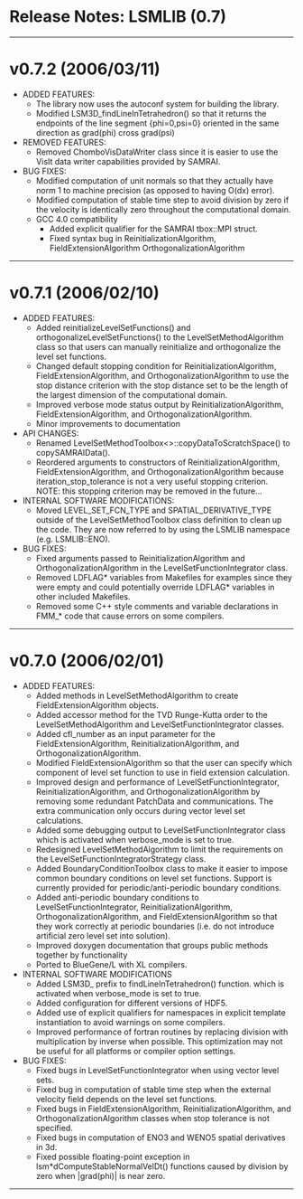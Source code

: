 Release Notes: LSMLIB (0.7)
===========================

-------------------------------------------------------------------------------
v0.7.2 (2006/03/11)
===================
* ADDED FEATURES:
  - The library now uses the autoconf system for building the library.
  - Modified LSM3D_findLineInTetrahedron() so that it returns the endpoints
    of the line segment {phi=0,psi=0} oriented in the same direction as
    grad(phi) cross grad(psi)
* REMOVED FEATURES:
  - Removed ChomboVisDataWriter class since it is easier to use the VisIt
    data writer capabilities provided by SAMRAI.
* BUG FIXES:
  - Modified computation of unit normals so that they actually have norm 1 
    to machine precision (as opposed to having O(dx) error).
  - Modified computation of stable time step to avoid division by zero if
    the velocity is identically zero throughout the computational domain.
  - GCC 4.0 compatibility
    * Added explicit qualifier for the SAMRAI tbox::MPI struct.
    * Fixed syntax bug in ReinitializationAlgorithm, FieldExtensionAlgorithm
      OrthogonalizationAlgorithm

-------------------------------------------------------------------------------
v0.7.1 (2006/02/10)
===================
* ADDED FEATURES:
  - Added reinitializeLevelSetFunctions() and orthogonalizeLevelSetFunctions()
    to the LevelSetMethodAlgorithm class so that users can manually
    reinitialize and orthogonalize the level set functions.
  - Changed default stopping condition for ReinitializationAlgorithm,
    FieldExtensionAlgorithm, and OrthogonalizationAlgorithm to use
    the stop distance criterion with the stop distance set to be the
    length of the largest dimension of the computational domain.
  - Improved verbose mode status output by ReinitializationAlgorithm,
    FieldExtensionAlgorithm, and OrthogonalizationAlgorithm. 
  - Minor improvements to documentation
* API CHANGES:
  - Renamed LevelSetMethodToolbox<>::copyDataToScratchSpace() to 
    copySAMRAIData().
  - Reordered arguments to constructors of ReinitializationAlgorithm,
    FieldExtensionAlgorithm, and OrthogonalizationAlgorithm because
    iteration_stop_tolerance is not a very useful stopping criterion.
    NOTE: this stopping criterion may be removed in the future...
* INTERNAL SOFTWARE MODIFICATIONS:
  - Moved LEVEL_SET_FCN_TYPE and SPATIAL_DERIVATIVE_TYPE outside of the 
    LevelSetMethodToolbox class definition to clean up the code.  They
    are now referred to by using the LSMLIB namespace (e.g. LSMLIB::ENO). 
* BUG FIXES:
  - Fixed arguments passed to ReinitializationAlgorithm and 
    OrthogonalizationAlgorithm in the LevelSetFunctionIntegrator class.
  - Removed LDFLAG* variables from Makefiles for examples since they were
    empty and could potentially override LDFLAG* variables in other included
    Makefiles.
  - Removed some C++ style comments and variable declarations in FMM_* code
    that cause errors on some compilers.

-------------------------------------------------------------------------------
v0.7.0 (2006/02/01)
===================
* ADDED FEATURES:
  - Added methods in LevelSetMethodAlgorithm to create FieldExtensionAlgorithm
    objects.
  - Added accessor method for the TVD Runge-Kutta order to the 
    LevelSetMethodAlgorithm and LevelSetFunctionIntegrator classes.
  - Added cfl_number as an input parameter for the FieldExtensionAlgorithm, 
    ReinitializationAlgorithm, and OrthogonalizationAlgorithm.
  - Modified FieldExtensionAlgorithm so that the user can specify
    which component of level set function to use in field extension 
    calculation.
  - Improved design and performance of LevelSetFunctionIntegrator, 
    ReinitializationAlgorithm, and OrthogonalizationAlgorithm  by 
    removing some redundant PatchData and communications.  The extra 
    communication only occurs during vector level set calculations.
  - Added some debugging output to LevelSetFunctionIntegrator class
    which is activated when verbose_mode is set to true.
  - Redesigned LevelSetMethodAlgorithm to limit the requirements on 
    the LevelSetFunctionIntegratorStrategy class.
  - Added BoundaryConditionToolbox class to make it easier to impose
    common boundary conditions on level set functions.  Support is 
    currently provided for periodic/anti-periodic boundary conditions.
  - Added anti-periodic boundary conditions to LevelSetFunctionIntegrator,
    ReinitializationAlgorithm, OrthogonalizationAlgorithm, and
    FieldExtensionAlgorithm so that they work correctly at periodic
    boundaries (i.e. do not introduce artificial zero level set into
    solution).
  - Improved doxygen documentation that groups public methods together
    by functionality
  - Ported to BlueGene/L with XL compilers.
* INTERNAL SOFTWARE MODIFICATIONS
  - Added LSM3D_ prefix to findLineInTetrahedron() function.
    which is activated when verbose_mode is set to true.
  - Added configuration for different versions of HDF5.
  - Added use of explicit qualifiers for namespaces in explicit template
    instantiation to avoid warnings on some compilers.
  - Improved performance of fortran routines by replacing division with
    multiplication by inverse when possible.  This optimization may not be
    useful for all platforms or compiler option settings.
* BUG FIXES:
  - Fixed bugs in LevelSetFunctionIntegrator when using vector level sets.
  - Fixed bug in computation of stable time step when the external velocity
    field depends on the level set functions.
  - Fixed bugs in FieldExtensionAlgorithm, ReinitializationAlgorithm, and
    OrthogonalizationAlgorithm classes when stop tolerance is not
    specified.
  - Fixed bugs in computation of ENO3 and WENO5 spatial derivatives in 3d.
  - Fixed possible floating-point exception in 
    lsm*dComputeStableNormalVelDt() functions caused by division by zero
    when |grad(phi)| is near zero.

-------------------------------------------------------------------------------

